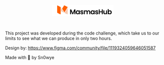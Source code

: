<p align="center">
  <a href="https://www.github.com/kayooliveira/kowind" target="_blank" rel="noopener noreferrer">
    <img width="200" src="./src/Assets/img/logo.svg" alt="kowind logo">
  </a>
</p>
<br>

This project was developed during the code challenge, which take us to our limits to see what we can produce in only two hours.

Design by: https://www.figma.com/community/file/1119324059646051587

Made with 💜 by Sn0wye
